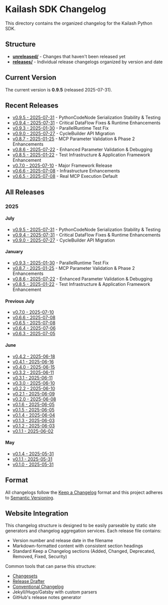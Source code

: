 # Kailash SDK Changelog

This directory contains the organized changelog for the Kailash Python SDK.

## Structure

- **[unreleased/](unreleased/)** - Changes that haven't been released yet
- **[releases/](releases/)** - Individual release changelogs organized by version and date

## Current Version

The current version is **0.9.5** (released 2025-07-31).

## Recent Releases

- [v0.9.5 - 2025-07-31](releases/v0.9.5-2025-07-31.md) - PythonCodeNode Serialization Stability & Testing
- [v0.9.4 - 2025-07-31](releases/v0.9.4-2025-07-31.md) - Critical DataFlow Fixes & Runtime Enhancements
- [v0.9.3 - 2025-01-30](releases/v0.9.3-2025-01-30.md) - ParallelRuntime Test Fix
- [v0.9.0 - 2025-07-27](releases/v0.9.0-2025-07-27.md) - CycleBuilder API Migration
- [v0.8.7 - 2025-01-25](releases/v0.8.7-2025-01-25.md) - MCP Parameter Validation & Phase 2 Enhancements
- [v0.8.6 - 2025-07-22](releases/v0.8.6-2025-07-22.md) - Enhanced Parameter Validation & Debugging
- [v0.8.5 - 2025-01-22](releases/v0.8.5-2025-01-22.md) - Test Infrastructure & Application Framework Enhancement
- [v0.7.0 - 2025-07-10](releases/v0.7.0-2025-07-10.md) - Major Framework Release
- [v0.6.6 - 2025-07-08](releases/v0.6.6-2025-07-08.md) - Infrastructure Enhancements
- [v0.6.5 - 2025-07-08](releases/v0.6.5-2025-07-08.md) - Real MCP Execution Default

## All Releases

### 2025

#### July
- [v0.9.5 - 2025-07-31](releases/v0.9.5-2025-07-31.md) - PythonCodeNode Serialization Stability & Testing
- [v0.9.4 - 2025-07-31](releases/v0.9.4-2025-07-31.md) - Critical DataFlow Fixes & Runtime Enhancements
- [v0.9.0 - 2025-07-27](releases/v0.9.0-2025-07-27.md) - CycleBuilder API Migration

#### January
- [v0.9.3 - 2025-01-30](releases/v0.9.3-2025-01-30.md) - ParallelRuntime Test Fix
- [v0.8.7 - 2025-01-25](releases/v0.8.7-2025-01-25.md) - MCP Parameter Validation & Phase 2 Enhancements
- [v0.8.6 - 2025-07-22](releases/v0.8.6-2025-07-22.md) - Enhanced Parameter Validation & Debugging
- [v0.8.5 - 2025-01-22](releases/v0.8.5-2025-01-22.md) - Test Infrastructure & Application Framework Enhancement

#### Previous July
- [v0.7.0 - 2025-07-10](releases/v0.7.0-2025-07-10.md)
- [v0.6.6 - 2025-07-08](releases/v0.6.6-2025-07-08.md)
- [v0.6.5 - 2025-07-08](releases/v0.6.5-2025-07-08.md)
- [v0.6.4 - 2025-07-06](releases/v0.6.4-2025-07-06.md)
- [v0.6.3 - 2025-07-05](releases/v0.6.3-2025-07-05.md)

#### June
- [v0.4.2 - 2025-06-18](releases/v0.4.2-2025-06-18.md)
- [v0.4.1 - 2025-06-16](releases/v0.4.1-2025-06-16.md)
- [v0.4.0 - 2025-06-15](releases/v0.4.0-2025-06-15.md)
- [v0.3.2 - 2025-06-11](releases/v0.3.2-2025-06-11.md)
- [v0.3.1 - 2025-06-11](releases/v0.3.1-2025-06-11.md)
- [v0.3.0 - 2025-06-10](releases/v0.3.0-2025-06-10.md)
- [v0.2.2 - 2025-06-10](releases/v0.2.2-2025-06-10.md)
- [v0.2.1 - 2025-06-09](releases/v0.2.1-2025-06-09.md)
- [v0.2.0 - 2025-06-08](releases/v0.2.0-2025-06-08.md)
- [v0.1.6 - 2025-06-05](releases/v0.1.6-2025-06-05.md)
- [v0.1.5 - 2025-06-05](releases/v0.1.5-2025-06-05.md)
- [v0.1.4 - 2025-06-04](releases/v0.1.4-2025-06-04.md)
- [v0.1.3 - 2025-06-03](releases/v0.1.3-2025-06-03.md)
- [v0.1.2 - 2025-06-03](releases/v0.1.2-2025-06-03.md)
- [v0.1.1 - 2025-06-02](releases/v0.1.1-2025-06-02.md)

#### May
- [v0.1.4 - 2025-05-31](releases/v0.1.4-2025-05-31.md)
- [v0.1.1 - 2025-05-31](releases/v0.1.1-2025-05-31.md)
- [v0.1.0 - 2025-05-31](releases/v0.1.0-2025-05-31.md)

## Format

All changelogs follow the [Keep a Changelog](https://keepachangelog.com/en/1.0.0/) format and this project adheres to [Semantic Versioning](https://semver.org/spec/v2.0.0.html).

## Website Integration

This changelog structure is designed to be easily parseable by static site generators and changelog aggregation services. Each release file contains:

- Version number and release date in the filename
- Markdown-formatted content with consistent section headings
- Standard Keep a Changelog sections (Added, Changed, Deprecated, Removed, Fixed, Security)

Common tools that can parse this structure:
- [Changesets](https://github.com/changesets/changesets)
- [Release Drafter](https://github.com/release-drafter/release-drafter)
- [Conventional Changelog](https://github.com/conventional-changelog/conventional-changelog)
- Jekyll/Hugo/Gatsby with custom parsers
- GitHub's release notes generator
